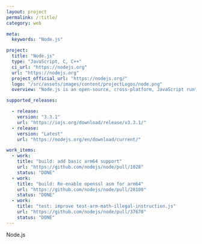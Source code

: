 ```yaml
---
layout: project
permalink: /:title/
category: web

meta:
  keywords: "Node.js"

project:
  title: "Node.js"
  type: "JavaScript, C, C++"
  ci_url: "https://nodejs.org"
  url: "https://nodejs.org"
  project_official_url: "https://nodejs.org/"
  logo: "/src/assets/images/content/projectLogos/node.png"
  overview: "Node.js is an open-source, cross-platform, JavaScript runtime environment that executes JavaScript code outside a browser. JavaScript performance is great on Arm in both Android and server platforms."

supported_releases:

  - release:
    version: "3.3.1"
    url: "https://iojs.org/download/release/v3.3.1/"
  - release:
    version: "Latest"
    url: "https://nodejs.org/en/download/current/"

work_items:
  - work:
    title: "build: add basic arm64 support"
    url: "https://github.com/nodejs/node/pull/1028"
    status: "DONE"
  - work:
    title: "build: Re-enable openssl asm for arm64"
    url: "https://github.com/nodejs/node/pull/28180"
    status: "DONE"
  - work:
    title: "test: improve test-arm-math-illegal-instruction.js"
    url: "https://github.com/nodejs/node/pull/37670"
    status: "DONE"
---
```


<p>Node.js</p>
